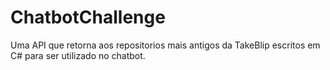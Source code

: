 # ChatbotChallenge
Uma API que retorna aos repositorios mais antigos da TakeBlip escritos em C# para ser utilizado no chatbot.
